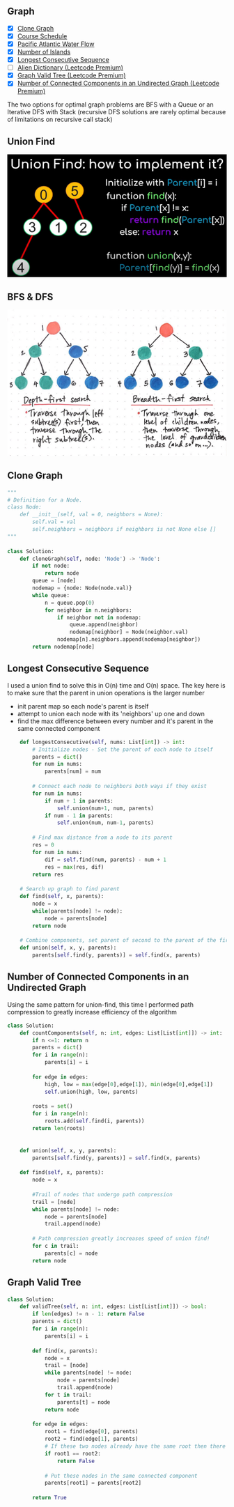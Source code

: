 ## Graph

- [X] [Clone Graph](https://leetcode.com/problems/clone-graph/)
- [X] [Course Schedule](https://leetcode.com/problems/course-schedule/)
- [X] [Pacific Atlantic Water Flow](https://leetcode.com/problems/pacific-atlantic-water-flow/)
- [X] [Number of Islands](https://leetcode.com/problems/number-of-islands/)
- [X] [Longest Consecutive Sequence](https://leetcode.com/problems/longest-consecutive-sequence/)
- [ ] [Alien Dictionary (Leetcode Premium)](https://leetcode.com/problems/alien-dictionary/)
- [X] [Graph Valid Tree (Leetcode Premium)](https://leetcode.com/problems/graph-valid-tree/)
- [X] [Number of Connected Components in an Undirected Graph (Leetcode Premium)](https://leetcode.com/problems/number-of-connected-components-in-an-undirected-graph/)

The two options for optimal graph problems are BFS with a Queue or an Iterative DFS with Stack (recursive DFS solutions are rarely optimal because of limitations on recursive call stack)

## Union Find
![Union Find](./unionfind.png)

## BFS & DFS
![BFS & DFS](./traversals.jpeg)

## Clone Graph
```python
"""
# Definition for a Node.
class Node:
    def __init__(self, val = 0, neighbors = None):
        self.val = val
        self.neighbors = neighbors if neighbors is not None else []
"""

class Solution:
    def cloneGraph(self, node: 'Node') -> 'Node':
        if not node:
            return node
        queue = [node]
        nodemap = {node: Node(node.val)}
        while queue:
            n = queue.pop(0)
            for neighbor in n.neighbors:
                if neighbor not in nodemap:
                    queue.append(neighbor)
                    nodemap[neighbor] = Node(neighbor.val)
                nodemap[n].neighbors.append(nodemap[neighbor]) 
        return nodemap[node]
```

## Longest Consecutive Sequence
I used a union find to solve this in O(n) time and O(n) space. The key here is to make sure that the parent in union operations is the larger number
 - init parent map so each node's parent is itself
 - attempt to union each node with its 'neighbors' up one and down 
 - find the max difference between every number and it's parent in the same connected component
```python
    def longestConsecutive(self, nums: List[int]) -> int:
        # Initialize nodes - Set the parent of each node to itself
        parents = dict()
        for num in nums:
            parents[num] = num

        # Connect each node to neighbors both ways if they exist
        for num in nums:
            if num + 1 in parents:
                self.union(num+1, num, parents)
            if num - 1 in parents:
                self.union(num, num-1, parents)
        
        # Find max distance from a node to its parent
        res = 0
        for num in nums:
            dif = self.find(num, parents) - num + 1 
            res = max(res, dif)
        return res
        
    # Search up graph to find parent
    def find(self, x, parents):
        node = x
        while(parents[node] != node):
            node = parents[node]
        return node
    
    # Combine components, set parent of second to the parent of the first 
    def union(self, x, y, parents):
        parents[self.find(y, parents)] = self.find(x, parents)
```

## Number of Connected Components in an Undirected Graph

Using the same pattern for union-find, this time I performed path compression to greatly increase efficiency of the algorithm 
```python
class Solution:
    def countComponents(self, n: int, edges: List[List[int]]) -> int:
        if n <=1: return n
        parents = dict()
        for i in range(n):
            parents[i] = i
        
        for edge in edges:
            high, low = max(edge[0],edge[1]), min(edge[0],edge[1])
            self.union(high, low, parents)
        
        roots = set()
        for i in range(n):
            roots.add(self.find(i, parents))
        return len(roots)
        
    
    def union(self, x, y, parents):
        parents[self.find(y, parents)] = self.find(x, parents)
    
    def find(self, x, parents):
        node = x
        
        #Trail of nodes that undergo path compression
        trail = [node]
        while parents[node] != node:
            node = parents[node]
            trail.append(node)
            
        # Path compression greatly increases speed of union find!
        for c in trail:
            parents[c] = node
        return node
```


## Graph Valid Tree
```python
class Solution:
    def validTree(self, n: int, edges: List[List[int]]) -> bool:
        if len(edges) != n - 1: return False
        parents = dict()
        for i in range(n):
            parents[i] = i
            
        def find(x, parents):
            node = x
            trail = [node]
            while parents[node] != node:
                node = parents[node]
                trail.append(node)
            for t in trail:
                parents[t] = node
            return node
        
        for edge in edges:
            root1 = find(edge[0], parents)
            root2 = find(edge[1], parents)
            # If these two nodes already have the same root then there is a cycle
            if root1 == root2:
                return False
            
            # Put these nodes in the same connected component
            parents[root1] = parents[root2]
                
        return True
```